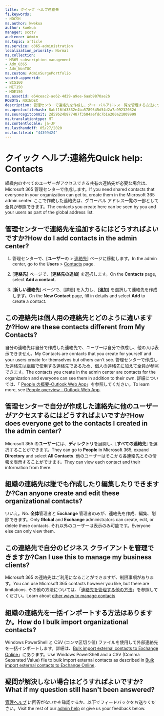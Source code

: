```yaml
---
title: クイック ヘルプ連絡先
f1.keywords:
- NOCSH
ms.author: kwekua
author: kwekua
manager: scotv
audience: Admin
ms.topic: article
ms.service: o365-administration
localization_priority: Normal
ms.collection:
- M365-subscription-management
- Adm_O365
- Adm_NonTOC
ms.custom: AdminSurgePortfolio
search.appverid:
- BCS160
- MET150
- MOE150
ms.assetid: e64ceac2-ae62-4d29-a9ee-6aab9870ae2b
ROBOTS: NOINDEX
description: 管理センターで連絡先を作成し、グローバルアドレス一覧を管理する方法について説明します。
ms.openlocfilehash: 8abf16fd3332e4ba5789545d54d2a7a99232032d
ms.sourcegitcommit: 2d59b24b877487f3b84aefdc7b1e200a21009999
ms.translationtype: MT
ms.contentlocale: ja-JP
ms.lasthandoff: 05/27/2020
ms.locfileid: "44399424"
---
```

# <a name="quick-help-contacts"></a><span data-ttu-id="cf23d-103">クイック ヘルプ:連絡先</span><span class="sxs-lookup"><span data-stu-id="cf23d-103">Quick help: Contacts</span></span>

<span data-ttu-id="cf23d-104">組織内のすべてのユーザーがアクセスできる共有の連絡先が必要な場合は、Microsoft 365 管理センターで作成します。</span><span class="sxs-lookup"><span data-stu-id="cf23d-104">If you need shared contacts that everyone in your organization can get to, create them in the Microsoft 365 admin center.</span></span> <span data-ttu-id="cf23d-105">ここで作成した連絡先は、グローバル アドレス一覧の一部として全員が参照できます。</span><span class="sxs-lookup"><span data-stu-id="cf23d-105">The contacts you create here can be seen by you and your users as part of the global address list.</span></span>
  
## <a name="how-do-i-add-contacts-in-the-admin-center"></a><span data-ttu-id="cf23d-106">管理センターで連絡先を追加するにはどうすればよいですか?</span><span class="sxs-lookup"><span data-stu-id="cf23d-106">How do I add contacts in the admin center?</span></span>

1. <span data-ttu-id="cf23d-107">管理センターで、[**ユーザー**の \> <a href="https://go.microsoft.com/fwlink/p/?linkid=2053302" target="_blank">連絡先</a>] ページに移動します。</span><span class="sxs-lookup"><span data-stu-id="cf23d-107">In the admin center, go to the **Users** \> <a href="https://go.microsoft.com/fwlink/p/?linkid=2053302" target="_blank">Contacts</a> page.</span></span>

2. <span data-ttu-id="cf23d-108">[**連絡先**] ページで、[**連絡先の追加**] を選択します。</span><span class="sxs-lookup"><span data-stu-id="cf23d-108">On the **Contacts** page, select **Add a contact**.</span></span>
  
3. <span data-ttu-id="cf23d-109">[**新しい連絡先**] ページで、[詳細] を入力し、[**追加**] を選択して連絡先を作成します。</span><span class="sxs-lookup"><span data-stu-id="cf23d-109">On the **New Contact** page, fill in details and select **Add** to create a contact.</span></span>
  
## <a name="how-are-these-contacts-different-from-my-contacts"></a><span data-ttu-id="cf23d-110">この連絡先は個人用の連絡先とどのように違いますか?</span><span class="sxs-lookup"><span data-stu-id="cf23d-110">How are these contacts different from My Contacts?</span></span>

<span data-ttu-id="cf23d-111">自分の連絡先は自分で作成した連絡先で、ユーザーは自分で作成し、他の人は表示できません。</span><span class="sxs-lookup"><span data-stu-id="cf23d-111">My Contacts are contacts that you create for yourself and your users create for themselves but others can't see.</span></span> <span data-ttu-id="cf23d-112">管理センターで作成した連絡先は組織で使用する連絡先であるため、個人の連絡先に加えて全員が参照できます。</span><span class="sxs-lookup"><span data-stu-id="cf23d-112">The contacts you create in the admin center are contacts for the organization and everyone can see them in addition to their own.</span></span> <span data-ttu-id="cf23d-113">詳細については、「 [People の概要-Outlook Web App](https://support.microsoft.com/en-us/office/people-overview-outlook-web-app-5fe173cf-e620-4f62-9bf6-da5041f651bf)」を参照してください。</span><span class="sxs-lookup"><span data-stu-id="cf23d-113">To learn more, see [People overview - Outlook Web App](https://support.microsoft.com/en-us/office/people-overview-outlook-web-app-5fe173cf-e620-4f62-9bf6-da5041f651bf).</span></span>
  
## <a name="how-does-everyone-get-to-the-contacts-i-created-in-the-admin-center"></a><span data-ttu-id="cf23d-114">管理センターで自分が作成した連絡先に他のユーザーがアクセスするにはどうすればよいですか?</span><span class="sxs-lookup"><span data-stu-id="cf23d-114">How does everyone get to the contacts I created in the admin center?</span></span>

 <span data-ttu-id="cf23d-115">Microsoft 365 の**ユーザー**には、**ディレクトリ**を展開し、[**すべての連絡先**] を選択することができます。</span><span class="sxs-lookup"><span data-stu-id="cf23d-115">They can go to **People** in Microsoft 365, expand **Directory** and select **All Contacts**.</span></span> <span data-ttu-id="cf23d-116">他のユーザーはそこから各連絡先とその情報を表示することができます。</span><span class="sxs-lookup"><span data-stu-id="cf23d-116">They can view each contact and their information from there.</span></span>
  
## <a name="can-anyone-create-and-edit-these-organizational-contacts"></a><span data-ttu-id="cf23d-117">組織の連絡先は誰でも作成したり編集したりできますか?</span><span class="sxs-lookup"><span data-stu-id="cf23d-117">Can anyone create and edit these organizational contacts?</span></span>

<span data-ttu-id="cf23d-118">いいえ。</span><span class="sxs-lookup"><span data-stu-id="cf23d-118">No.</span></span> <span data-ttu-id="cf23d-119">**全体**管理者と **Exchange** 管理者のみが、連絡先を作成、編集、削除できます。</span><span class="sxs-lookup"><span data-stu-id="cf23d-119">Only **Global** and **Exchange** administrators can create, edit, or delete these contacts.</span></span> <span data-ttu-id="cf23d-120">それ以外のユーザーは表示のみ可能です。</span><span class="sxs-lookup"><span data-stu-id="cf23d-120">Everyone else can only view them.</span></span>
  
## <a name="can-i-use-this-to-manage-my-business-clients"></a><span data-ttu-id="cf23d-121">この連絡先で自分のビジネス クライアントを管理できますか?</span><span class="sxs-lookup"><span data-stu-id="cf23d-121">Can I use this to manage my business clients?</span></span>

<span data-ttu-id="cf23d-122">Microsoft 365 の連絡先はご利用になることができますが、制限事項があります。</span><span class="sxs-lookup"><span data-stu-id="cf23d-122">You can use Microsoft 365 contacts however you like, but there are limitations.</span></span> <span data-ttu-id="cf23d-123">その他の方法については、「[連絡先を管理する他の方法](ways-to-manage-contacts.md)」を参照してください。</span><span class="sxs-lookup"><span data-stu-id="cf23d-123">Learn about [other ways to manage contacts](ways-to-manage-contacts.md)</span></span>
  
## <a name="how-do-i-bulk-import-organizational-contacts"></a><span data-ttu-id="cf23d-124">組織の連絡先を一括インポートする方法はありますか。</span><span class="sxs-lookup"><span data-stu-id="cf23d-124">How do I bulk import organizational contacts?</span></span>

<span data-ttu-id="cf23d-125">Windows PowerShell と CSV (コンマ区切り値) ファイルを使用して外部連絡先を一括インポートします。詳細は、[Bulk import external contacts to Exchange Online](../../compliance/bulk-import-external-contacts.md)」にあります。</span><span class="sxs-lookup"><span data-stu-id="cf23d-125">Use Windows PowerShell and a CSV (Comma Separated Value) file to bulk import external contacts as described in [Bulk import external contacts to Exchange Online](../../compliance/bulk-import-external-contacts.md).</span></span>
  
## <a name="what-if-my-question-still-hasnt-been-answered"></a><span data-ttu-id="cf23d-126">疑問が解決しない場合はどうすればよいですか?</span><span class="sxs-lookup"><span data-stu-id="cf23d-126">What if my question still hasn't been answered?</span></span>

<span data-ttu-id="cf23d-127">[管理ヘルプ](../admin-home.md) に回答がないかを確認するか、以下でフィードバックをお送りください。</span><span class="sxs-lookup"><span data-stu-id="cf23d-127">Visit the rest of our [admin help](../admin-home.md) or give us your feedback below.</span></span>
